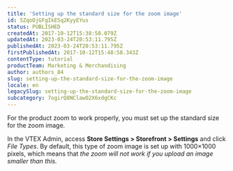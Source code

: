 ```yaml
---
title: 'Setting up the standard size for the zoom image'
id: 5ZqoOjGFgIkESq2KyyEYus
status: PUBLISHED
createdAt: 2017-10-12T15:38:58.079Z
updatedAt: 2023-03-24T20:53:11.795Z
publishedAt: 2023-03-24T20:53:11.795Z
firstPublishedAt: 2017-10-12T15:48:58.343Z
contentType: tutorial
productTeam: Marketing & Merchandising
author: authors_84
slug: setting-up-the-standard-size-for-the-zoom-image
locale: en
legacySlug: setting-up-the-standard-size-for-the-zoom-image
subcategory: 7ogirQ8NClawO2X6xdgCKc
---
```


For the product zoom to work properly, you must set up the standard size for the zoom image. 

In the VTEX Admin, access **Store Settings > Storefront > Settings** and click *File Types*. By default, this type of zoom image is set up with 1000×1000 pixels, which means that _the zoom will not work if you upload an image smaller than this._
